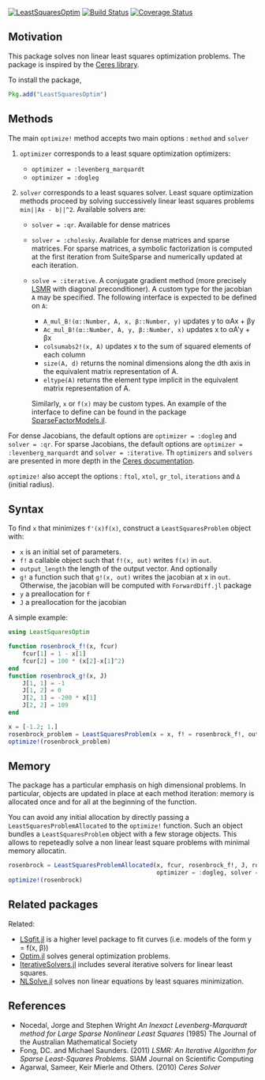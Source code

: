 [![LeastSquaresOptim](http://pkg.julialang.org/badges/LeastSquaresOptim_0.4.svg)](http://pkg.julialang.org/?pkg=LeastSquaresOptim)
[![Build Status](https://travis-ci.org/matthieugomez/LeastSquaresOptim.jl.svg?branch=master)](https://travis-ci.org/matthieugomez/LeastSquaresOptim.jl)
[![Coverage Status](https://coveralls.io/repos/matthieugomez/LeastSquaresOptim.jl/badge.svg?branch=master&service=github)](https://coveralls.io/github/matthieugomez/LeastSquaresOptim.jl?branch=master)
## Motivation

This package solves non linear least squares optimization problems. The package is inspired by the [Ceres library](http://ceres-solver.org/solving.html). 

To install the package,
```julia
Pkg.add("LeastSquaresOptim")
```

## Methods

The main `optimize!` method accepts two main options : `method` and `solver`

1. `optimizer` corresponds to a least square optimization optimizers:

	- `optimizer = :levenberg_marquardt`
	- `optimizer = :dogleg`

2. `solver` corresponds to a least squares solver. Least square optimization methods proceed by solving successively linear least squares problems `min||Ax - b||^2`. Available solvers are:

	- `solver = :qr`. Available for dense matrices
	- `solver = :cholesky`. Available for dense matrices and sparse matrices. For sparse matrices, a symbolic factorization is computed at the first iteration from SuiteSparse and numerically updated at each iteration.
	- `solve = :iterative`. A conjugate gradient method (more precisely [LSMR]([http://web.stanford.edu/group/SOL/software/lsmr/) with diagonal preconditioner). A custom type for the jacobian `A` may be specified. The following interface is expected to be defined on `A`:
		- `A_mul_B!(α::Number, A, x, β::Number, y)` updates y to αAx + βy
		- `Ac_mul_B!(α::Number, A, y, β::Number, x)` updates x to αA'y + βx
		- `colsumabs2!(x, A)` updates x to the sum of squared elements of each column
		- `size(A, d)` returns the nominal dimensions along the dth axis in the equivalent matrix representation of A.
		- `eltype(A)` returns the element type implicit in the equivalent matrix representation of A.

		Similarly, `x` or `f(x)` may be custom types. An example of the interface to define can be found in the package [SparseFactorModels.jl](https://github.com/matthieugomez/SparseFactorModels.jl).


For dense Jacobians, the default options are `optimizer = :dogleg` and `solver = :qr`. For sparse Jacobians, the default options are  `optimizer = :levenberg_marquardt` and `solver = :iterative`. Th `optimizers` and `solvers` are presented in more depth in the [Ceres documentation](http://ceres-solver.org/solving.html). 

`optimize!` also accept the options : `ftol`, `xtol`, `gr_tol`, `iterations` and `Δ` (initial radius).

## Syntax

To find `x` that minimizes `f'(x)f(x)`, construct a `LeastSquaresProblem` object with:
 - `x` is an initial set of parameters.
 - `f!` a callable object such that `f!(x, out)` writes `f(x)` in `out`.
 - `output_length` the length of the output vector. 
 And optionally
 - `g!` a function such that `g!(x, out)` writes the jacobian at x in `out`. Otherwise, the jacobian will be computed with `ForwardDiff.jl` package
 - `y` a preallocation for `f`
 - `J` a preallocation for the jacobian


A simple example:
```julia
using LeastSquaresOptim

function rosenbrock_f!(x, fcur)
	fcur[1] = 1 - x[1]
	fcur[2] = 100 * (x[2]-x[1]^2)
end
function rosenbrock_g!(x, J)
	J[1, 1] = -1
	J[1, 2] = 0
	J[2, 1] = -200 * x[1]
	J[2, 2] = 109
end

x = [-1.2; 1.]
rosenbrock_problem = LeastSquaresProblem(x = x, f! = rosenbrock_f!, output_length = 2)
optimize!(rosenbrock_problem)
```

## Memory 
The package has a particular emphasis on high dimensional problems. In particular, objects are updated in place at each method iteration: memory is allocated once and for all at the beginning of the function. 

You can avoid any initial allocation by directly passing a `LeastSquaresProblemAllocated` to the `optimize!` function. Such an object bundles a `LeastSquaresProblem` object with a few storage objects. This allows to repeteadly solve a non linear least square problems with minimal memory allocatin.
```julia
rosenbrock = LeastSquaresProblemAllocated(x, fcur, rosenbrock_f!, J, rosenbrock_g!; 
                                          optimizer = :dogleg, solver = :qr)
optimize!(rosenbrock)
```

## Related packages
Related:
- [LSqfit.jl](https://github.com/JuliaOpt/LsqFit.jl) is a higher level package to fit curves (i.e. models of the form y = f(x, β))
- [Optim.jl](https://github.com/JuliaOpt/Optim.jl) solves general optimization problems.
- [IterativeSolvers.jl](https://github.com/JuliaLang/IterativeSolvers.jl) includes several iterative solvers for linear least squares.
- [NLSolve.jl](https://github.com/EconForge/NLsolve.jl) solves non linear equations by least squares minimization.


## References
- Nocedal, Jorge and Stephen Wright *An Inexact Levenberg-Marquardt method for Large Sparse Nonlinear Least Squares*  (1985) The Journal of the Australian Mathematical Society
- Fong, DC. and Michael Saunders. (2011) *LSMR: An Iterative Algorithm for Sparse Least-Squares Problems*.  SIAM Journal on Scientific Computing
- Agarwal, Sameer, Keir Mierle and Others. (2010) *Ceres Solver*

